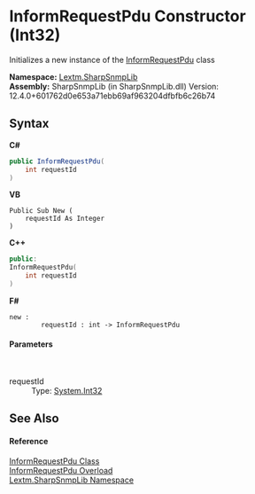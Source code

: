 # InformRequestPdu Constructor (Int32)
 

Initializes a new instance of the <a href="T_Lextm_SharpSnmpLib_InformRequestPdu">InformRequestPdu</a> class

**Namespace:**&nbsp;<a href="N_Lextm_SharpSnmpLib">Lextm.SharpSnmpLib</a><br />**Assembly:**&nbsp;SharpSnmpLib (in SharpSnmpLib.dll) Version: 12.4.0+601762d0e653a71ebb69af963204dfbfb6c26b74

## Syntax

**C#**<br />
``` C#
public InformRequestPdu(
	int requestId
)
```

**VB**<br />
``` VB
Public Sub New ( 
	requestId As Integer
)
```

**C++**<br />
``` C++
public:
InformRequestPdu(
	int requestId
)
```

**F#**<br />
``` F#
new : 
        requestId : int -> InformRequestPdu
```


#### Parameters
&nbsp;<dl><dt>requestId</dt><dd>Type: <a href="https://docs.microsoft.com/dotnet/api/system.int32" target="_blank" rel="noopener noreferrer">System.Int32</a><br /></dd></dl>

## See Also


#### Reference
<a href="T_Lextm_SharpSnmpLib_InformRequestPdu">InformRequestPdu Class</a><br /><a href="Overload_Lextm_SharpSnmpLib_InformRequestPdu__ctor">InformRequestPdu Overload</a><br /><a href="N_Lextm_SharpSnmpLib">Lextm.SharpSnmpLib Namespace</a><br />
